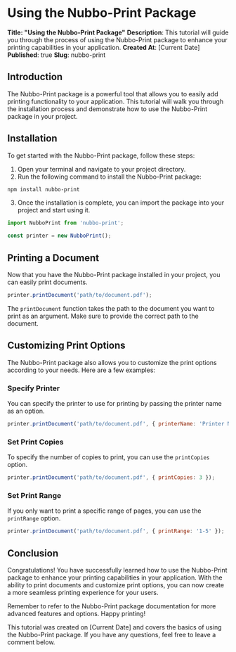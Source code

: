 # Using the Nubbo-Print Package

**Title: "Using the Nubbo-Print Package"**
**Description**: This tutorial will guide you through the process of using the Nubbo-Print package to enhance your printing capabilities in your application.
**Created At**: [Current Date]
**Published**: true
**Slug**: nubbo-print

## Introduction

The Nubbo-Print package is a powerful tool that allows you to easily add printing functionality to your application. This tutorial will walk you through the installation process and demonstrate how to use the Nubbo-Print package in your project.

## Installation

To get started with the Nubbo-Print package, follow these steps:

1. Open your terminal and navigate to your project directory.
2. Run the following command to install the Nubbo-Print package:

```bash
npm install nubbo-print
```

3. Once the installation is complete, you can import the package into your project and start using it.

```javascript
import NubboPrint from 'nubbo-print';

const printer = new NubboPrint();
```

## Printing a Document

Now that you have the Nubbo-Print package installed in your project, you can easily print documents.

```javascript
printer.printDocument('path/to/document.pdf');
```

The `printDocument` function takes the path to the document you want to print as an argument. Make sure to provide the correct path to the document.

## Customizing Print Options

The Nubbo-Print package also allows you to customize the print options according to your needs. Here are a few examples:

### Specify Printer

You can specify the printer to use for printing by passing the printer name as an option.

```javascript
printer.printDocument('path/to/document.pdf', { printerName: 'Printer Name' });
```

### Set Print Copies

To specify the number of copies to print, you can use the `printCopies` option.

```javascript
printer.printDocument('path/to/document.pdf', { printCopies: 3 });
```

### Set Print Range

If you only want to print a specific range of pages, you can use the `printRange` option.

```javascript
printer.printDocument('path/to/document.pdf', { printRange: '1-5' });
```

## Conclusion

Congratulations! You have successfully learned how to use the Nubbo-Print package to enhance your printing capabilities in your application. With the ability to print documents and customize print options, you can now create a more seamless printing experience for your users.

Remember to refer to the Nubbo-Print package documentation for more advanced features and options. Happy printing!

This tutorial was created on [Current Date] and covers the basics of using the Nubbo-Print package. If you have any questions, feel free to leave a comment below.